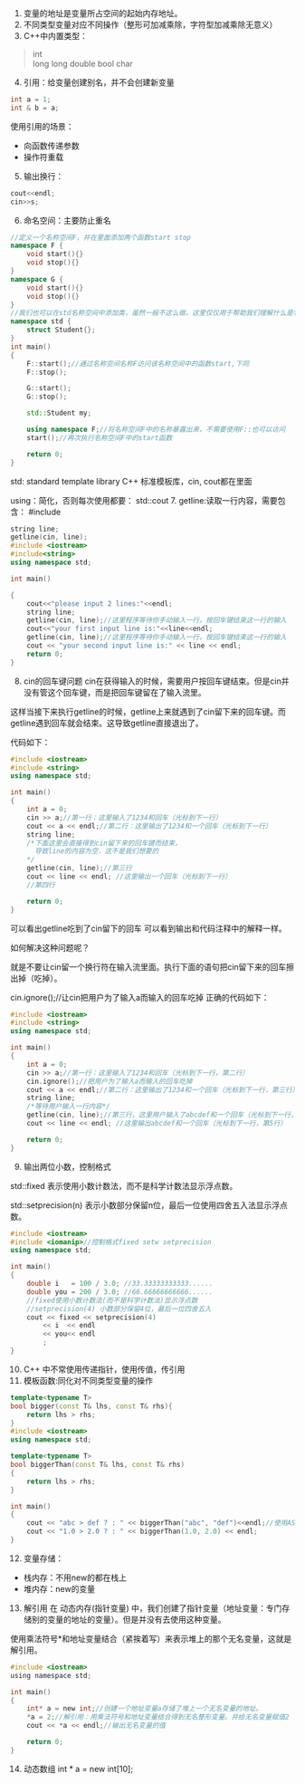 1. 变量的地址是变量所占空间的起始内存地址。  
2. 不同类型变量对应不同操作（整形可加减乘除，字符型加减乘除无意义）  
3. C++中内置类型：
>int  
long long 
double
bool
char
4. 引用：给变量创建别名，并不会创建新变量
```C++
int a = 1;
int & b = a;
```
使用引用的场景：
- 向函数传递参数
- 操作符重载
5. 输出换行：
```c++
cout<<endl;
cin>>s;
```
6. 命名空间：主要防止重名
```c++
//定义一个名称空间F，并在里面添加两个函数start stop
namespace F {
    void start(){}
    void stop(){}
}
namespace G {
    void start(){}
    void stop(){}
}
//我们也可以在std名称空间中添加类，虽然一般不这么做，这里仅仅用于帮助我们理解什么是名称空间
namespace std {
    struct Student{};
}
int main()
{
    F::start();//通过名称空间名称F访问该名称空间中的函数start,下同
    F::stop();

    G::start();
    G::stop();

    std::Student my;

    using namespace F;//将名称空间F中的名称暴露出来，不需要使用F::也可以访问
    start();//再次执行名称空间F中的start函数

    return 0;
}
```
std: standard template library C++ 标准模板库，cin, cout都在里面

using：简化，否则每次使用都要：
std::cout
7. getline:读取一行内容，需要包含：
\#include<string>

```c++
string line;
getline(cin, line);
#include <iostream>
#include<string>
using namespace std;

int main()

{
	cout<<"please input 2 lines:"<<endl;
	string line;
	getline(cin, line);//这里程序等待你手动输入一行，按回车键结束这一行的输入
	cout<<"your first input line is:"<<line<<endl;
	getline(cin, line);//这里程序等待你手动输入一行，按回车键结束这一行的输入
	cout << "your second input line is:" << line << endl;
	return 0;
}
```
8. cin的回车键问题
cin在获得输入的时候，需要用户按回车键结束。但是cin并没有管这个回车键，而是把回车键留在了输入流里。

这样当接下来执行getline的时候，getline上来就遇到了cin留下来的回车键。而getline遇到回车就会结束。这导致getline直接退出了。

代码如下：
```c++
#include <iostream>
#include <string>
using namespace std;

int main()
{
    int a = 0;
    cin >> a;//第一行：这里输入了1234和回车（光标到下一行）
    cout << a << endl;//第二行：这里输出了1234和一个回车（光标到下一行）
    string line;
    /*下面这里会直接得到cin留下来的回车键而结束，
      导致line的内容为空，这不是我们想要的
    */
    getline(cin, line);//第三行
    cout << line << endl; //这里输出一个回车（光标到下一行）
    //第四行

    return 0;
}
```

可以看出getline吃到了cin留下的回车
可以看到输出和代码注释中的解释一样。

如何解决这种问题呢？

就是不要让cin留一个换行符在输入流里面。执行下面的语句把cin留下来的回车擦出掉（吃掉）。

cin.ignore();//让cin把用户为了输入a而输入的回车吃掉
正确的代码如下：
```c++
#include <iostream>
#include <string>
using namespace std;

int main()
{
    int a = 0;
    cin >> a;//第一行：这里输入了1234和回车（光标到下一行，第二行）
    cin.ignore();//把用户为了输入a而输入的回车吃掉
    cout << a << endl;//第二行：这里输出了1234和一个回车（光标到下一行，第三行）
    string line;
    /*等待用户输入一行内容*/
    getline(cin, line);//第三行，这里用户输入了abcdef和一个回车（光标到下一行，第四行）
    cout << line << endl; //这里输出abcdef和一个回车（光标到下一行，第5行）

    return 0;
}
```

9. 输出两位小数，控制格式

std::fixed 表示使用小数计数法，而不是科学计数法显示浮点数。

std::setprecision(n) 表示小数部分保留n位，最后一位使用四舍五入法显示浮点数。
```c++
#include <iostream>
#include <iomanip>//控制格式fixed setw setprecision
using namespace std;

int main()
{
	double i   = 100 / 3.0; //33.33333333333......
	double you = 200 / 3.0; //66.66666666666......
	//fixed使用小数计数法(而不是科学计数法)显示浮点数
	//setprecision(4) 小数部分保留4位，最后一位四舍五入
	cout << fixed << setprecision(4) 
		<< i  << endl
		<< you<< endl
		;
}
```
10. C++ 中不常使用传递指针，使用传值，传引用
11. 模板函数:同化对不同类型变量的操作
```c++
template<typename T>
bool bigger(const T& lhs, const T& rhs){
    return lhs > rhs;
}
#include <iostream>
using namespace std;

template<typename T>
bool biggerThan(const T& lhs, const T& rhs)
{
    return lhs > rhs;
}

int main()
{
    cout << "abc > def ? : " << biggerThan("abc", "def")<<endl;//使用ASCII码顺序来比较
    cout << "1.0 > 2.0 ? : " << biggerThan(1.0, 2.0) << endl;
}
```
12. 变量存储：
- 栈内存：不用new的都在栈上
- 堆内存：new的变量
13. 解引用
在 动态内存(指针变量) 中，我们创建了指针变量（地址变量：专门存储别的变量的地址的变量）。但是并没有去使用这种变量。

使用乘法符号*和地址变量结合（紧挨着写）来表示堆上的那个无名变量，这就是解引用。
```c
#include <iostream>
using namespace std;

int main()
{
    int* a = new int;//创建一个地址变量a存储了堆上一个无名变量的地址。
    *a = 2;//解引用：用乘法符号和地址变量结合得到无名整形变量。并给无名变量赋值2
    cout << *a << endl;//输出无名变量的值

    return 0;
}
```
14. 动态数组
int * a = new int[10];